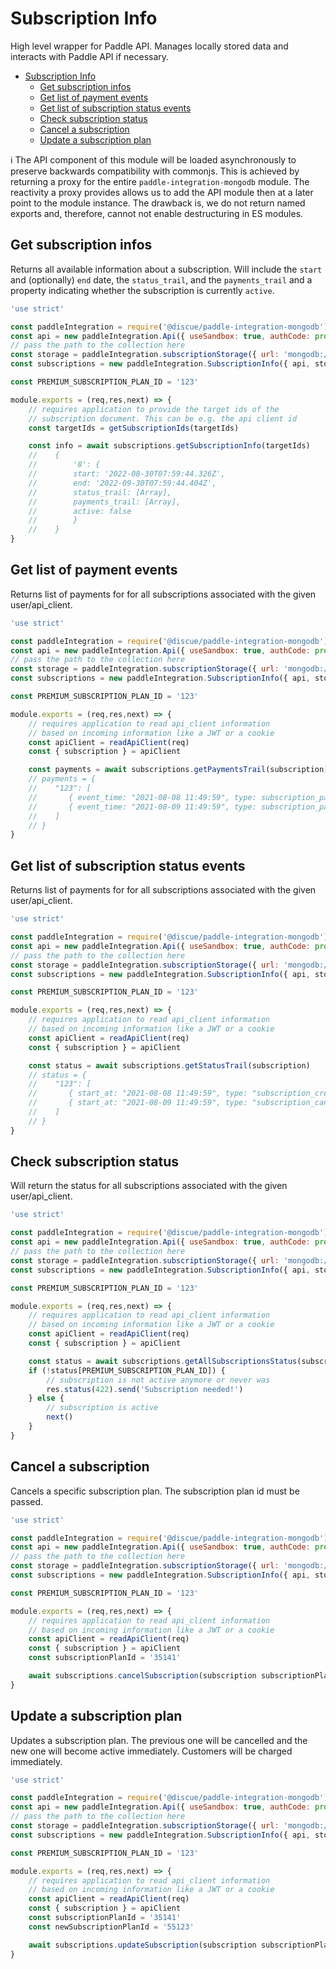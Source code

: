 # Subscription Info
High level wrapper for Paddle API. Manages locally stored data and interacts with Paddle API if necessary.

- [Subscription Info](#subscription-info)
  - [Get subscription infos](#get-subscription-infos)
  - [Get list of payment events](#get-list-of-payment-events)
  - [Get list of subscription status events](#get-list-of-subscription-status-events)
  - [Check subscription status](#check-subscription-status)
  - [Cancel a subscription](#cancel-a-subscription)
  - [Update a subscription plan](#update-a-subscription-plan)

:information_source: The API component of this module will be loaded asynchronously to preserve backwards compatibility with commonjs. This is achieved by returning a proxy for the entire `paddle-integration-mongodb` module. The reactivity a proxy provides allows us to add the API module then at a later point to the module instance. The drawback is, we do not return named exports and, therefore, cannot not enable destructuring in ES modules.

## Get subscription infos
Returns all available information about a subscription. Will include the `start` and (optionally) `end` date, the `status_trail`, and the `payments_trail` and a property indicating whether the subscription is currently `active`.

```js
'use strict'

const paddleIntegration = require('@discue/paddle-integration-mongodb')
const api = new paddleIntegration.Api({ useSandbox: true, authCode: process.env.AUTH_CODE, vendorId: process.env.VENDOR_ID })
// pass the path to the collection here
const storage = paddleIntegration.subscriptionStorage({ url: 'mongodb://localhost:27017' })
const subscriptions = new paddleIntegration.SubscriptionInfo({ api, storage })

const PREMIUM_SUBSCRIPTION_PLAN_ID = '123'

module.exports = (req,res,next) => {
    // requires application to provide the target ids of the
    // subscription document. This can be e.g. the api client id
    const targetIds = getSubscriptionIds(targetIds)

    const info = await subscriptions.getSubscriptionInfo(targetIds)
    //    {
    //        '8': {
    //        start: '2022-08-30T07:59:44.326Z',
    //        end: '2022-09-30T07:59:44.404Z',
    //        status_trail: [Array],
    //        payments_trail: [Array],
    //        active: false
    //        }
    //    }
}
```

## Get list of payment events
Returns list of payments for for all subscriptions associated with the given user/api_client.

```js
'use strict'

const paddleIntegration = require('@discue/paddle-integration-mongodb')
const api = new paddleIntegration.Api({ useSandbox: true, authCode: process.env.AUTH_CODE, vendorId: process.env.VENDOR_ID })
// pass the path to the collection here
const storage = paddleIntegration.subscriptionStorage({ url: 'mongodb://localhost:27017' })
const subscriptions = new paddleIntegration.SubscriptionInfo({ api, storage })

const PREMIUM_SUBSCRIPTION_PLAN_ID = '123'

module.exports = (req,res,next) => {
    // requires application to read api_client information 
    // based on incoming information like a JWT or a cookie
    const apiClient = readApiClient(req)
    const { subscription } = apiClient

    const payments = await subscriptions.getPaymentsTrail(subscription)
    // payments = {
    //    "123": [
    //       { event_time: "2021-08-08 11:49:59", type: subscription_payment_failed", ...},
    //       { event_time: "2021-08-09 11:49:59", type: subscription_payment_succeeded", ...},
    //    ]
    // }
}
```

## Get list of subscription status events
Returns list of payments for for all subscriptions associated with the given user/api_client.

```js
'use strict'

const paddleIntegration = require('@discue/paddle-integration-mongodb')
const api = new paddleIntegration.Api({ useSandbox: true, authCode: process.env.AUTH_CODE, vendorId: process.env.VENDOR_ID })
// pass the path to the collection here
const storage = paddleIntegration.subscriptionStorage({ url: 'mongodb://localhost:27017' })
const subscriptions = new paddleIntegration.SubscriptionInfo({ api, storage })

const PREMIUM_SUBSCRIPTION_PLAN_ID = '123'

module.exports = (req,res,next) => {
    // requires application to read api_client information 
    // based on incoming information like a JWT or a cookie
    const apiClient = readApiClient(req)
    const { subscription } = apiClient

    const status = await subscriptions.getStatusTrail(subscription)
    // status = {
    //    "123": [
    //       { start_at: "2021-08-08 11:49:59", type: "subscription_created", ... },
    //       { start_at: "2021-08-09 11:49:59", type: "subscription_cancelled", ... },
    //    ]
    // }
}
```

## Check subscription status
Will return the status for all subscriptions associated with the given user/api_client.

```js
'use strict'

const paddleIntegration = require('@discue/paddle-integration-mongodb')
const api = new paddleIntegration.Api({ useSandbox: true, authCode: process.env.AUTH_CODE, vendorId: process.env.VENDOR_ID })
// pass the path to the collection here
const storage = paddleIntegration.subscriptionStorage({ url: 'mongodb://localhost:27017' })
const subscriptions = new paddleIntegration.SubscriptionInfo({ api, storage })

const PREMIUM_SUBSCRIPTION_PLAN_ID = '123'

module.exports = (req,res,next) => {
    // requires application to read api_client information 
    // based on incoming information like a JWT or a cookie
    const apiClient = readApiClient(req)
    const { subscription } = apiClient

    const status = await subscriptions.getAllSubscriptionsStatus(subscription)
    if (!status[PREMIUM_SUBSCRIPTION_PLAN_ID]) {
        // subscription is not active anymore or never was
        res.status(422).send('Subscription needed!')
    } else {
        // subscription is active
        next()
    }
}
```

## Cancel a subscription
Cancels a specific subscription plan. The subscription plan id must be passed.

```js
'use strict'

const paddleIntegration = require('@discue/paddle-integration-mongodb')
const api = new paddleIntegration.Api({ useSandbox: true, authCode: process.env.AUTH_CODE, vendorId: process.env.VENDOR_ID })
// pass the path to the collection here
const storage = paddleIntegration.subscriptionStorage({ url: 'mongodb://localhost:27017' })
const subscriptions = new paddleIntegration.SubscriptionInfo({ api, storage })

const PREMIUM_SUBSCRIPTION_PLAN_ID = '123'

module.exports = (req,res,next) => {
    // requires application to read api_client information 
    // based on incoming information like a JWT or a cookie
    const apiClient = readApiClient(req)
    const { subscription } = apiClient
    const subscriptionPlanId = '35141'

    await subscriptions.cancelSubscription(subscription subscriptionPlanId)
}
```

## Update a subscription plan
Updates a subscription plan. The previous one will be cancelled and the new one will become active immediately. Customers will be charged immediately.

```js
'use strict'

const paddleIntegration = require('@discue/paddle-integration-mongodb')
const api = new paddleIntegration.Api({ useSandbox: true, authCode: process.env.AUTH_CODE, vendorId: process.env.VENDOR_ID })
// pass the path to the collection here
const storage = paddleIntegration.subscriptionStorage({ url: 'mongodb://localhost:27017' })
const subscriptions = new paddleIntegration.SubscriptionInfo({ api, storage })

const PREMIUM_SUBSCRIPTION_PLAN_ID = '123'

module.exports = (req,res,next) => {
    // requires application to read api_client information 
    // based on incoming information like a JWT or a cookie
    const apiClient = readApiClient(req)
    const { subscription } = apiClient
    const subscriptionPlanId = '35141'
    const newSubscriptionPlanId = '55123'

    await subscriptions.updateSubscription(subscription subscriptionPlanId, newSubscriptionPlanId)
}
```